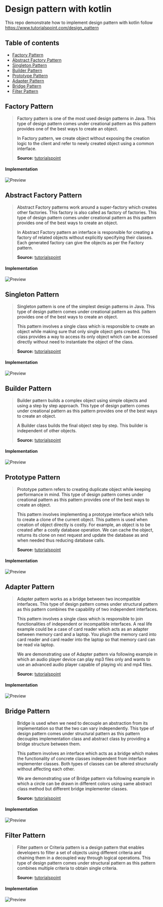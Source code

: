 # Design pattern with kotlin

This repo demonstrate how to implement design pattern with kotlin follow https://www.tutorialspoint.com/design_pattern

## Table of contents

* [Factory Pattern](#factory.pattern)
* [Abstract Factory Pattern](#abstract.factory.pattern)
* [Singleton Pattern](#singleton.pattern)
* [Builder Pattern](#builder.pattern)
* [Prototype Pattern](#prototype.pattern)
* [Adapter Pattern](#adapter.pattern)
* [Bridge Pattern](#bridge.pattern)
* [Filter Pattern](#filter.pattern)


## <a name="factory.pattern"/> Factory Pattern

> Factory pattern is one of the most used design patterns in Java. This type of design pattern comes under creational pattern as this pattern provides one of the best ways to create an object.
> 
>In Factory pattern, we create object without exposing the creation logic to the client and refer to newly created object using a common interface.
>
>**Source:** [tutorialspoint](https://www.tutorialspoint.com/design_pattern/factory_pattern.htm)

#### Implementation
![Preview](https://www.tutorialspoint.com/design_pattern/images/factory_pattern_uml_diagram.jpg)


## <a name="abstract.factory.pattern"/> Abstract Factory Pattern

>Abstract Factory patterns work around a super-factory which creates other factories. This factory is also called as factory of factories. This type of design pattern comes under creational pattern as this pattern provides one of the best ways to create an object.
>
>In Abstract Factory pattern an interface is responsible for creating a factory of related objects without explicitly specifying their classes. Each generated factory can give the objects as per the Factory pattern.
>
>**Source:** [tutorialspoint](https://www.tutorialspoint.com/design_pattern/abstract_factory_pattern.htm)

#### Implementation
![Preview](https://www.tutorialspoint.com/design_pattern/images/abstractfactory_pattern_uml_diagram.jpg)


## <a name="singleton.pattern"/> Singleton Pattern

>Singleton pattern is one of the simplest design patterns in Java. This type of design pattern comes under creational pattern as this pattern provides one of the best ways to create an object.
>
>This pattern involves a single class which is responsible to create an object while making sure that only single object gets created. This class provides a way to access its only object which can be accessed directly without need to instantiate the object of the class.
>
>**Source:** [tutorialspoint](https://www.tutorialspoint.com/design_pattern/singleton_pattern.htm)

#### Implementation
![Preview](https://www.tutorialspoint.com/design_pattern/images/singleton_pattern_uml_diagram.jpg)


## <a name="builder.pattern"/> Builder Pattern

>Builder pattern builds a complex object using simple objects and using a step by step approach. This type of design pattern comes under creational pattern as this pattern provides one of the best ways to create an object.
>
>A Builder class builds the final object step by step. This builder is independent of other objects.
>
>**Source:** [tutorialspoint](https://www.tutorialspoint.com/design_pattern/builder_pattern.htm)

#### Implementation
![Preview](https://www.tutorialspoint.com/design_pattern/images/builder_pattern_uml_diagram.jpg)


## <a name="prototype.pattern"/> Prototype Pattern

>Prototype pattern refers to creating duplicate object while keeping performance in mind. This type of design pattern comes under creational pattern as this pattern provides one of the best ways to create an object.
>
>This pattern involves implementing a prototype interface which tells to create a clone of the current object. This pattern is used when creation of object directly is costly. For example, an object is to be created after a costly database operation. We can cache the object, returns its clone on next request and update the database as and when needed thus reducing database calls.
>
>**Source:** [tutorialspoint](https://www.tutorialspoint.com/design_pattern/prototype_pattern.htm)

#### Implementation
![Preview](https://www.tutorialspoint.com/design_pattern/images/prototype_pattern_uml_diagram.jpg)


## <a name="adapter.pattern"/> Adapter Pattern

>Adapter pattern works as a bridge between two incompatible interfaces. This type of design pattern comes under structural pattern as this pattern combines the capability of two independent interfaces.
>
>This pattern involves a single class which is responsible to join functionalities of independent or incompatible interfaces. A real life example could be a case of card reader which acts as an adapter between memory card and a laptop. You plugin the memory card into card reader and card reader into the laptop so that memory card can be read via laptop.
>
>We are demonstrating use of Adapter pattern via following example in which an audio player device can play mp3 files only and wants to use an advanced audio player capable of playing vlc and mp4 files.
>
>**Source:** [tutorialspoint](https://www.tutorialspoint.com/design_pattern/adapter_pattern.htm)

#### Implementation
![Preview](https://www.tutorialspoint.com/design_pattern/images/adapter_pattern_uml_diagram.jpg)


## <a name="bridge.pattern"/> Bridge Pattern

>Bridge is used when we need to decouple an abstraction from its implementation so that the two can vary independently. This type of design pattern comes under structural pattern as this pattern decouples implementation class and abstract class by providing a bridge structure between them.
>
>This pattern involves an interface which acts as a bridge which makes the functionality of concrete classes independent from interface implementer classes. Both types of classes can be altered structurally without affecting each other.
>
>We are demonstrating use of Bridge pattern via following example in which a circle can be drawn in different colors using same abstract class method but different bridge implementer classes.
>
>**Source:** [tutorialspoint](https://www.tutorialspoint.com/design_pattern/bridge_pattern.htm)

#### Implementation
![Preview](https://www.tutorialspoint.com/design_pattern/images/bridge_pattern_uml_diagram.jpg)


## <a name="filter.pattern"/> Filter Pattern

>Filter pattern or Criteria pattern is a design pattern that enables developers to filter a set of objects using different criteria and chaining them in a decoupled way through logical operations. This type of design pattern comes under structural pattern as this pattern combines multiple criteria to obtain single criteria.
>
>**Source:** [tutorialspoint](https://www.tutorialspoint.com/design_pattern/filter_pattern.htm)

#### Implementation
![Preview](https://www.tutorialspoint.com/design_pattern/images/filter_pattern_uml_diagram.jpg)





